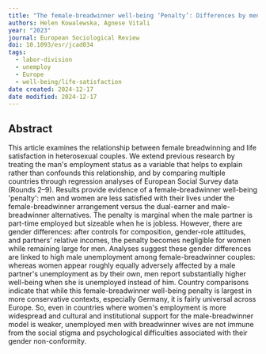 ```yaml
---
title: "The female-breadwinner well-being ‘Penalty’: Differences by men’s (Un)Employment and country"
authors: Helen Kowalewska, Agnese Vitali
year: "2023"
journal: European Sociological Review
doi: 10.1093/esr/jcad034
tags:
  - labor-division
  - unemploy
  - Europe
  - well-being/life-satisfaction
date created: 2024-12-17
date modified: 2024-12-17
---
```


## Abstract

This article examines the relationship between female breadwinning and life satisfaction in heterosexual couples. We extend previous research by treating the man's employment status as a variable that helps to explain rather than confounds this relationship, and by comparing multiple countries through regression analyses of European Social Survey data (Rounds 2–9). Results provide evidence of a female-breadwinner well-being 'penalty': men and women are less satisfied with their lives under the female-breadwinner arrangement versus the dual-earner and male-breadwinner alternatives. The penalty is marginal when the male partner is part-time employed but sizeable when he is jobless. However, there are gender differences: after controls for composition, gender-role attitudes, and partners' relative incomes, the penalty becomes negligible for women while remaining large for men. Analyses suggest these gender differences are linked to high male unemployment among female-breadwinner couples: whereas women appear roughly equally adversely affected by a male partner's unemployment as by their own, men report substantially higher well-being when she is unemployed instead of him. Country comparisons indicate that while this female-breadwinner well-being penalty is largest in more conservative contexts, especially Germany, it is fairly universal across Europe. So, even in countries where women's employment is more widespread and cultural and institutional support for the male-breadwinner model is weaker, unemployed men with breadwinner wives are not immune from the social stigma and psychological difficulties associated with their gender non-conformity.
